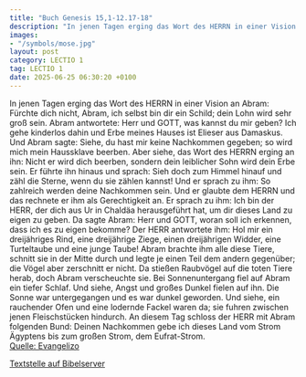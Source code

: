 ```yaml
---
title: "Buch Genesis 15,1-12.17-18"
description: "In jenen Tagen erging das Wort des HERRN in einer Vision an Abram: Fürchte dich nicht, Abram, ich selbst bin dir ein Schild; dein Lohn wird sehr groß sein. Abram antwortete: Herr und GOTT, was kannst du mir geben? Ich gehe kinderlos dahin und Erbe meines Hauses ist Elieser aus Da...."
images:
- "/symbols/mose.jpg"
layout: post
category: LECTIO 1
tag: LECTIO 1
date: 2025-06-25 06:30:20 +0100
---
```

In jenen Tagen erging das Wort des HERRN in einer Vision an Abram: Fürchte dich nicht, Abram, ich selbst bin dir ein Schild; dein Lohn wird sehr groß sein.
Abram antwortete: Herr und GOTT, was kannst du mir geben? Ich gehe kinderlos dahin und Erbe meines Hauses ist Elieser aus Damaskus.<!--more-->
Und Abram sagte: Siehe, du hast mir keine Nachkommen gegeben; so wird mich mein Haussklave beerben.
Aber siehe, das Wort des HERRN erging an ihn: Nicht er wird dich beerben, sondern dein leiblicher Sohn wird dein Erbe sein.
Er führte ihn hinaus und sprach: Sieh doch zum Himmel hinauf und zähl die Sterne, wenn du sie zählen kannst! Und er sprach zu ihm: So zahlreich werden deine Nachkommen sein.
Und er glaubte dem HERRN und das rechnete er ihm als Gerechtigkeit an.
Er sprach zu ihm: Ich bin der HERR, der dich aus Ur in Chaldäa herausgeführt hat, um dir dieses Land zu eigen zu geben.
Da sagte Abram: Herr und GOTT, woran soll ich erkennen, dass ich es zu eigen bekomme?
Der HERR antwortete ihm: Hol mir ein dreijähriges Rind, eine dreijährige Ziege, einen dreijährigen Widder, eine Turteltaube und eine junge Taube!
Abram brachte ihm alle diese Tiere, schnitt sie in der Mitte durch und legte je einen Teil dem andern gegenüber; die Vögel aber zerschnitt er nicht.
Da stießen Raubvögel auf die toten Tiere herab, doch Abram verscheuchte sie.
Bei Sonnenuntergang fiel auf Abram ein tiefer Schlaf. Und siehe, Angst und großes Dunkel fielen auf ihn.
Die Sonne war untergegangen und es war dunkel geworden. Und siehe, ein rauchender Ofen und eine lodernde Fackel waren da; sie fuhren zwischen jenen Fleischstücken hindurch.
An diesem Tag schloss der HERR mit Abram folgenden Bund: Deinen Nachkommen gebe ich dieses Land vom Strom Ägyptens bis zum großen Strom, dem Eufrat-Strom.<br>
[Quelle: Evangelizo](https://evangeliumtagfuertag.org/DE/gospel)

[Textstelle auf Bibelserver](https://www.bibleserver.com/EU/1.Mose15,1-12.17-18)
